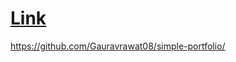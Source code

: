  # [Link](https://github.com/Gauravrawat08/simple-portfolio/)
 
https://github.com/Gauravrawat08/simple-portfolio/
